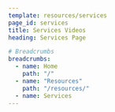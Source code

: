 ```yaml
---
template: resources/services
page_id: services
title: Services Videos
heading: Services Page

# Breadcrumbs
breadcrumbs:
  - name: Home
    path: "/"
  - name: "Resources"
    path: "/resources/"
  - name: Services
---
```

